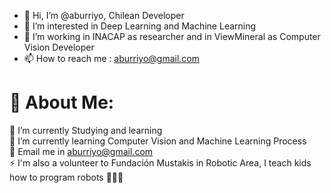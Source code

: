 - 👋 Hi, I’m @aburriyo, Chilean Developer
- 👀 I’m interested in Deep Learning and Machine Learning 
- 🌱 I’m working in INACAP as researcher and in ViewMineral as Computer Vision Developer
- 📫 How to reach me : aburriyo@gmail.com

# 💫 About Me:
🔭 I’m currently Studying and learning <br>🌱 I’m currently learning Computer Vision and Machine Learning Process <br>💬 Email me in aburriyo@gmail.com<br>⚡ I'm also a volunteer to Fundación Mustakis in Robotic Area, I teach kids how to program robots 👨🏻‍🏫
